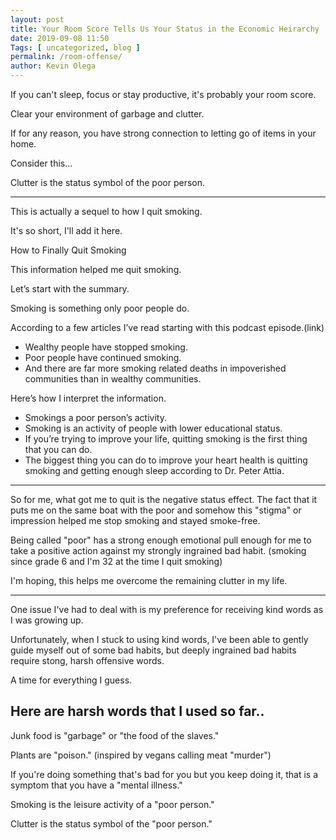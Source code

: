 ```yaml
--- 
layout: post 
title: Your Room Score Tells Us Your Status in the Economic Heirarchy
date: 2019-09-08 11:50
Tags: [ uncategorized, blog ]
permalink: /room-offense/ 
author: Kevin Olega 
--- 
```

If you can't sleep, focus or stay productive, it's probably your room score.

Clear your environment of garbage and clutter.

If for any reason, you have strong connection to letting go of items in your home.

Consider this...

Clutter is the status symbol of the poor person.

---

This is actually a sequel to how I quit smoking.

It's so short, I'll add it here.

How to Finally Quit Smoking

This information helped me quit smoking.

Let’s start with the summary.

Smoking is something only poor people do.

According to a few articles I’ve read starting with this podcast episode.(link)

- Wealthy people have stopped smoking.
- Poor people have continued smoking.
- And there are far more smoking related deaths in impoverished communities than in wealthy communities.

Here’s how I interpret the information.

- Smokings a poor person’s activity.
- Smoking is an activity of people with lower educational status.
- If you’re trying to improve your life, quitting smoking is the first thing that you can do.
- The biggest thing you can do to improve your heart health is quitting smoking and getting enough sleep according to Dr. Peter Attia.

---

So for me, what got me to quit is the negative status effect. The fact that it puts me on the same boat with the poor and somehow this "stigma" or impression helped me stop smoking and stayed smoke-free.

Being called "poor" has a strong enough emotional pull enough for me to take a positive action against my strongly ingrained bad habit. (smoking since grade 6 and I'm 32 at the time I quit smoking)

I'm hoping, this helps me overcome the remaining clutter in my life.

---

One issue I've had to deal with is my preference for receiving kind words as I was growing up.

Unfortunately, when I stuck to using kind words, I've been able to gently guide myself out of some bad habits, but deeply ingrained bad habits require stong, harsh offensive words.

A time for everything I guess.

## Here are harsh words that I used so far..

Junk food is "garbage" or "the food of the slaves."

Plants are "poison." (inspired by vegans calling meat "murder")

If you're doing something that's bad for you but you keep doing it, that is a symptom that you have a "mental illness."

Smoking is the leisure activity of a "poor person."

Clutter is the status symbol of the "poor person."